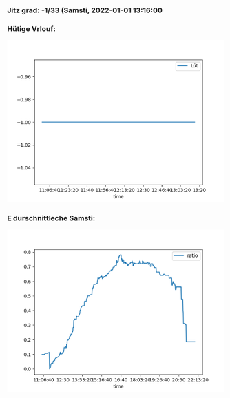 ### Jitz grad: -1/33 (Samsti, 2022-01-01 13:16:00

### Hütige Vrlouf:
![Graph](Today.png)

### E durschnittleche Samsti:
![Graph](Samsti.png)